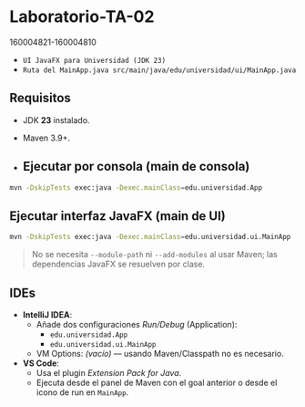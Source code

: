 # Laboratorio-TA-02
160004821-160004810
- `UI JavaFX para Universidad (JDK 23)`
- `Ruta del MainApp.java src/main/java/edu/universidad/ui/MainApp.java`
## Requisitos

- JDK **23** instalado.
- Maven 3.9+.

- ## Ejecutar por consola (main de consola)
```bash
mvn -DskipTests exec:java -Dexec.mainClass=edu.universidad.App
```

## Ejecutar interfaz JavaFX (main de UI)
```bash
mvn -DskipTests exec:java -Dexec.mainClass=edu.universidad.ui.MainApp
```

> No se necesita `--module-path` ni `--add-modules` al usar Maven; las dependencias JavaFX se resuelven por clase.

## IDEs

- **IntelliJ IDEA**:
    - Añade dos configuraciones *Run/Debug* (Application):
        - `edu.universidad.App`
        - `edu.universidad.ui.MainApp`
    - VM Options: *(vacío)* — usando Maven/Classpath no es necesario.
- **VS Code**:
    - Usa el plugin *Extension Pack for Java*.
    - Ejecuta desde el panel de Maven con el goal anterior o desde el icono de run en `MainApp`.
